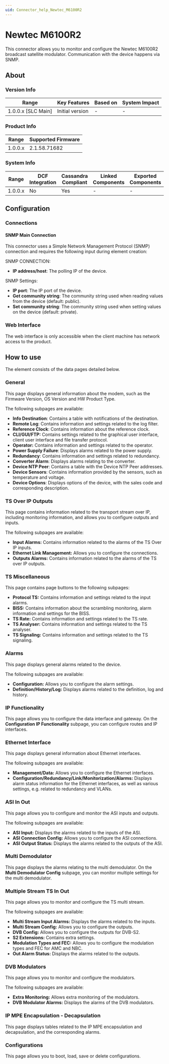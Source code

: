 ```yaml
---
uid: Connector_help_Newtec_M6100R2
---
```


# Newtec M6100R2

This connector allows you to monitor and configure the Newtec M6100R2 broadcast satellite modulator. Communication with the device happens via SNMP.

## About

### Version Info

| **Range**            | **Key Features** | **Based on** | **System Impact** |
|----------------------|------------------|--------------|-------------------|
| 1.0.0.x \[SLC Main\] | Initial version  | \-           | \-                |

### Product Info

| **Range** | **Supported Firmware** |
|-----------|------------------------|
| 1.0.0.x   | 2.1.58.71682           |

### System Info

| **Range** | **DCF Integration** | **Cassandra Compliant** | **Linked Components** | **Exported Components** |
|-----------|---------------------|-------------------------|-----------------------|-------------------------|
| 1.0.0.x   | No                  | Yes                     | \-                    | \-                      |

## Configuration

### Connections

#### SNMP Main Connection

This connector uses a Simple Network Management Protocol (SNMP) connection and requires the following input during element creation:

SNMP CONNECTION:

- **IP address/host**: The polling IP of the device.

SNMP Settings:

- **IP port**: The IP port of the device.
- **Get community string**: The community string used when reading values from the device (default: public).
- **Set community string**: The community string used when setting values on the device (default: private).

### Web Interface

The web interface is only accessible when the client machine has network access to the product.

## How to use

The element consists of the data pages detailed below.

### General

This page displays general information about the modem, such as the Firmware Version, OS Version and HW Product Type.

The following subpages are available:

- **Info Destination**: Contains a table with notifications of the destination.
- **Remote Log**: Contains information and settings related to the log filter.
- **Reference Clock**: Contains information about the reference clock.
- **CLI/GUI/FTP:** Contains settings related to the graphical user interface, client user interface and file transfer protocol.
- **Operator:** Contains information and settings related to the operator.
- **Power Supply Failure**: Displays alarms related to the power supply.
- **Redundancy**: Contains information and settings related to redundancy.
- **Converter Alarm**: Displays alarms relating to the converter.
- **Device NTP Peer**: Contains a table with the Device NTP Peer addresses.
- **Device Sensors**: Contains information provided by the sensors, such as temperature and voltage.
- **Device Options**: Displays options of the device, with the sales code and corresponding description.

### TS Over IP Outputs

This page contains information related to the transport stream over IP, including monitoring information, and allows you to configure outputs and inputs.

The following subpages are available:

- **Input Alarms:** Contains information related to the alarms of the TS Over IP inputs.
- **Ethernet Link Management:** Allows you to configure the connections.
- **Outputs Alarms:** Contains information related to the alarms of the TS over IP outputs.

### TS Miscellaneous

This page contains page buttons to the following subpages:

- **Protocol TS:** Contains information and settings related to the input alarms.
- **BISS:** Contains information about the scrambling monitoring, alarm information and settings for the BISS.
- **TS Rate:** Contains information and settings related to the TS rate.
- **TS Analyser:** Contains information and settings related to the TS analyser.
- **TS Signaling:** Contains information and settings related to the TS signaling.

### Alarms

This page displays general alarms related to the device.

The following subpages are available:

- **Configuration:** Allows you to configure the alarm settings.
- **Definition/History/Log:** Displays alarms related to the definition, log and history.

### IP Functionality

This page allows you to configure the data interface and gateway. On the **Configuration IP Functionality** subpage, you can configure routes and IP interfaces.

### Ethernet Interface

This page displays general information about Ethernet interfaces.

The following subpages are available:

- **Management/Data:** Allows you to configure the Ethernet interfaces.
- **Configuration/Redundancy/Link/Monitorization/Alarms:** Displays alarm status information for the Ethernet interfaces, as well as various settings, e.g. related to redundancy and VLANs.

### ASI In Out

This page allows you to configure and monitor the ASI inputs and outputs.

The following subpages are available:

- **ASI Input:** Displays the alarms related to the inputs of the ASI.
- **ASI Connection Config:** Allows you to configure the ASI connections.
- **ASI Output Status:** Displays the alarms related to the outputs of the ASI.

### Multi Demodulator

This page displays the alarms relating to the multi demodulator. On the **Multi Demodulator Config** subpage, you can monitor multiple settings for the multi demodulator.

### Multiple Stream TS In Out

This page allows you to monitor and configure the TS multi stream.

The following subpages are available:

- **Multi Stream Input Alarms:** Displays the alarms related to the inputs.
- **Multi Stream Config:** Allows you to configure the outputs.
- **DVB Config:** Allows you to configure the outputs for DVB-S2.
- **S2 Extensions:** Contains extra settings.
- **Modulation Types and FEC:** Allows you to configure the modulation types and FEC for AMC and NBC.
- **Out Alarm Status:** Displays the alarms related to the outputs.

### DVB Modulators

This page allows you to monitor and configure the modulators.

The following subpages are available:

- **Extra Monitoring:** Allows extra monitoring of the modulators.
- **DVB Modulator Alarms:** Displays the alarms of the DVB modulators.

### IP MPE Encapsulation - Decapsulation

This page displays tables related to the IP MPE encapsulation and decapsulation, and the corresponding alarms.

### Configurations

This page allows you to boot, load, save or delete configurations.
